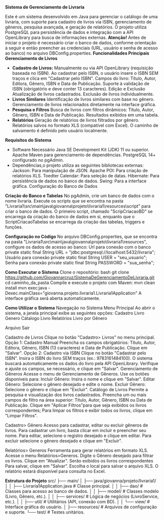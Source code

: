 **Sistema de Gerenciamento de Livraria**

Este é um sistema desenvolvido em Java para gerenciar o catálogo de uma livraria, com suporte para cadastro de livros via ISBN, gerenciamento de gêneros, pesquisa avançada, e geração de relatórios.
O projeto utiliza PostgreSQL para persistência de dados e integração com a API OpenLibrary para busca de informações externas.
**Atenção!**
Antes de iniciar o projeto é necessário criar o banco de dados, conforme orientação à seguir e então preencher as credenciais (URL, usuário e senha de acesso ao banco) no arquivo DBConfig.properties.
**Funcionalidades Principais**
**Gerenciamento de Livros**

- **Cadastro de Livros:**
Manualmente ou via API OpenLibrary (requisição baseada no ISBN).
Ao cadastrar pelo ISBN, o usuário insere o ISBN SEM traços e clica em "Cadastrar pelo ISBN".
Campos do livro:
Título, Autor, Editora, Gênero, ISBN e Data de Publicação.
Suporte à validação de ISBN (obrigatório e deve conter 13 caracteres).
Edição e Exclusão
Atualização de livros cadastrados.
Exclusão de livros individualmente.
- **Livros Similares**
  Identificação de livros similares com base no gênero.
  Gerenciamento de livros relacionados diretamente na interface gráfica.
- **Pesquisa e Filtros**
  Busca de livros com filtros dinâmicos:
  Título, Autor, Gênero, ISBN e Data de Publicação.
  Resultados exibidos em uma tabela.
- **Relatórios**
  Geração de relatórios de livros filtrados por gênero.
  Relatórios salvos no formato XLS (compatível com Excel).
  O caminho de salvamento é definido pelo usuário localmente.

**Requisitos do Sistema**
- Software Necessário
  Java SE Development Kit (JDK) 11 ou superior.
  Apache Maven para gerenciamento de dependências.
  PostgreSQL 14+ configurado no pgAdmin. 
- Dependências,o projeto utiliza as seguintes bibliotecas externas:
  Jackson: Para manipulação de JSON.
  Apache POI: Para criação de relatórios XLS.
  Toedter Calendar: Para seleção de datas.
  Hibernate: Para persistência de dados no banco de dados.
  Swing: Para a interface gráfica.
  Configuração do Banco de Dados

**Criação do Banco e Tabelas**
No pgAdmin, crie um banco de dados com o nome livraria.
Execute os scripts que se encontra na pasta "Livraria1\src\main\java\giovanna\projeto\livraria1\resources\script" para criar o banco de dados.
O primeiro script, chamado "ScripCriacaoBD" se encarrega da criação do banco de dados em si,
enquanto que o ScriptCriacaoTabelas se encarrega da criação das tabelas, triggers e funções.

**Configuração no Código**
No arquivo DBConfig.properties, que se encontra na pasta "Livraria1\src\main\java\giovanna\projeto\livraria1\resources\",
configure os dados de acesso ao banco:
Url para conexão com o banco
private static final String URL = "jdbc:postgresql://localhost:5432/livraria";
Usuário para conexão
private static final String USER = "seu_usuario";
Senha para conexão
private static final String PASSWORD = "sua_senha";

**Como Executar o Sistema**
Clone o repositório: 
bash
git clone https://github.com/Giovannarcruz/SistemaDeGerenciamentoDeLivraria.git
cd caminho_da_pasta
Compile e execute o projeto com Maven:
mvn clean install
mvn exec:java -Dexec.mainClass="giovanna.projeto.livraria1.Livraria1Application"
A interface gráfica será aberta automaticamente.

**Como Utilizar o Sistema**
Navegação no Sistema
Menu Principal
Ao abrir o sistema, a janela principal exibe as seguintes opções:
Cadastro
        Livro
        Genero
Cátalogo
        Livro
Relatórios
          Livro por Gênero

Arquivo
        Sair
        
Cadastro de Livros
Clique no botão "Cadastro> Livros" no menu principal.
Opção 1: Cadastro Manual
Preencha os campos obrigatórios:
Título, Autor, Editora, Gênero, ISBN (13 caracteres) e Data de Publicação.
Clique em "Salvar".
Opção 2: Cadastro via ISBN
Clique no botão "Cadastrar pelo ISBN".
Insira o ISBN do livro SEM traços (ex.: 9783161484100).
O sistema buscará automaticamente os dados do livro pela API OpenLibrary.
Verifique e ajuste os campos, se necessário, e clique em "Salvar".
Gerenciamento de Gêneros
Acesse o menu de Gerenciamento de Gêneros.
Use os botões disponíveis para:
Incluir Gênero: Insira o nome e clique em "Salvar".
Editar Gênero: Selecione o gênero desejado e edite o nome.
Excluir Gênero: Selecione o gênero e clique em "Excluir".
Catálogo de Livros
Permite a pesquisa e visualização dos livros cadastrados.
Preencha um ou mais campos de filtro na área superior:
Título, Autor, Gênero, ISBN ou Data de Publicação.
Clique em "Aplicar Filtros"para que seja exibidos os livros correspondentes;
Para limpar os filtros e exibir todos os livros, clique em "Limpar Filtros".

Cadastro> Gênero
Acesso para cadastrar, editar ou excluir gêneros de livros.
Para cadastrar um livro, basta clicar em incluir e preencher seu nome. 
Para editar, selecione o registro desejado e clique em editar. 
Para excluir selecione o gênero desejado e clique em "Excluir".

Relatórios> Generos
Ferramenta para gerar relatórios em formato XLS.
Acesse o menu Relatórios>Generos.
Digite o Gênero desejado para filtrar os livros.
Clique em "Atualizar".
Serão exibidos os livros correspondentes
Para salvar, clique em "Salvar".
Escolha o local para salvar o arquivo XLS.
O relatório estará disponível para consulta no Excel.

**Estrutura do Projeto**
src/
├── main/
│   ├── java/giovanna/projeto/livraria1/
│   │   ├── Livraria1Application.java  # Classe principal.
│   │   ├── dao/                      # Classes para acesso ao banco de dados.
│   │   ├── model/                    # Classes modelo (Livro, Gênero, etc.).
│   │   ├── services/                 # Lógica de negócios (LivroService, etc.).
│   │   ├── util/                     # Utilitários (API, conexão com BD).
│   │   └── view/                     # Interface gráfica do usuário.
│   ├── resources/                    # Arquivos de configuração e suporte.
└── test/                             # Testes unitários.
